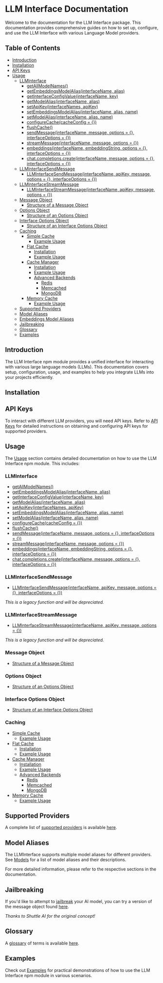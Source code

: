 # LLM Interface Documentation

Welcome to the documentation for the LLM Interface package. This documentation provides comprehensive guides on how to set up, configure, and use the LLM Interface with various Language Model providers.

## Table of Contents

- [Introduction](#introduction)
- [Installation](#installation)
- [API Keys](#api-keys)
- [Usage](#usage)
  - [LLMInterface](#llminterface)
    - [getAllModelNames()](#getallmodelnames)
    - [getEmbeddingsModelAlias(interfaceName, alias)](#getembeddingsmodelaliasinterfacename-alias)
    - [getInterfaceConfigValue(interfaceName, key)](#getinterfaceconfigvalueinterfacename-key)
    - [getModelAlias(interfaceName, alias)](#getmodelaliasinterfacename-alias)
    - [setApiKey(interfaceNames, apiKey)](#setapikeyinterfacenames-apikey)
    - [setEmbeddingsModelAlias(interfaceName, alias, name)](#setembeddingsmodelaliasinterfacename-alias-name)
    - [setModelAlias(interfaceName, alias, name)](#setmodelaliasinterfacename-alias-name)
    - [configureCache(cacheConfig = {})](#configurecachecacheconfig--)
    - [flushCache()](#flushcache)
    - [sendMessage(interfaceName, message, options = {}, interfaceOptions = {})](#sendmessageinterfacename-message-options--interfaceoptions--)
    - [streamMessage(interfaceName, message, options = {})](#streammessageinterfacename-message-options--)
    - [embeddings(interfaceName, embeddingString, options = {}, interfaceOptions = {})](#embeddingsinterfacename-embeddingstring-options--interfaceoptions--)
    - [chat.completions.create(interfaceName, message, options = {}, interfaceOptions = {})](#chatcompletionscreateinterfacename-message-options--interfaceoptions--)
  - [LLMInterfaceSendMessage](#llminterfacesendmessage)
    - [LLMInterfaceSendMessage(interfaceName, apiKey, message, options = {}, interfaceOptions = {})](#llminterfacesendmessageinterfacename-apikey-message-options--interfaceoptions--)
  - [LLMInterfaceStreamMessage](#llminterfacestreammessage)
    - [LLMInterfaceStreamMessage(interfaceName, apiKey, message, options = {})](#llminterfacestreammessageinterfacename-apikey-message-options--)
  - [Message Object](#message-object)
    - [Structure of a Message Object](#structure-of-a-message-object)
  - [Options Object](#options-object)
    - [Structure of an Options Object](#structure-of-an-options-object)
  - [Interface Options Object](#interface-options-object)
    - [Structure of an Interface Options Object](#structure-of-an-interface-options-object)
  - [Caching](#caching)
    - [Simple Cache](#simple-cache)
      - [Example Usage](#example-usage-1)
    - [Flat Cache](#flat-cache)
      - [Installation](#installation-1)
      - [Example Usage](#example-usage-2)
    - [Cache Manager](#cache-manager)
      - [Installation](#installation-2)
      - [Example Usage](#example-usage-3)
      - [Advanced Backends](#advanced-backends)
        - [Redis](#redis)
        - [Memcached](#memcached)
        - [MongoDB](#mongodb)
    - [Memory Cache](#memory-cache)
      - [Example Usage](#example-usage-4)
  - [Supported Providers](#supported-providers)
  - [Model Aliases](#model-aliases)
  - [Embeddings Model Aliases](#embeddings-model-aliases)
  - [Jailbreaking](#jailbreaking)
  - [Glossary](#glossary)
  - [Examples](#examples)

## Introduction

The LLM Interface npm module provides a unified interface for interacting with various large language models (LLMs). This documentation covers setup, configuration, usage, and examples to help you integrate LLMs into your projects efficiently.

## Installation

## API Keys

To interact with different LLM providers, you will need API keys. Refer to [API Keys](api-keys.md) for detailed instructions on obtaining and configuring API keys for supported providers.

## Usage

The [Usage](usage.md) section contains detailed documentation on how to use the LLM Interface npm module. This includes:

### LLMInterface

- [getAllModelNames()](usage.md#getallmodelnames)
- [getEmbeddingsModelAlias(interfaceName, alias)](usage.md#getembeddingsmodelaliasinterfacename-alias)
- [getInterfaceConfigValue(interfaceName, key)](usage.md#getinterfaceconfigvalueinterfacename-key)
- [getModelAlias(interfaceName, alias)](usage.md#getmodelaliasinterfacename-alias)
- [setApiKey(interfaceNames, apiKey)](usage.md#setapikeyinterfacenames-apikey)
- [setEmbeddingsModelAlias(interfaceName, alias, name)](usage.md#setembeddingsmodelaliasinterfacename-alias-name)
- [setModelAlias(interfaceName, alias, name)](usage.md#setmodelaliasinterfacename-alias-name)
- [configureCache(cacheConfig = {})](usage.md#configurecachecacheconfig--)
- [flushCache()](usage.md#flushcache)
- [sendMessage(interfaceName, message, options = {}, interfaceOptions = {})](usage.md#sendmessageinterfacename-message-options--interfaceoptions--)
- [streamMessage(interfaceName, message, options = {})](usage.md#streammessageinterfacename-message-options--)
- [embeddings(interfaceName, embeddingString, options = {}, interfaceOptions = {})](usage.md#embeddingsinterfacename-embeddingstring-options--interfaceoptions--)
- [chat.completions.create(interfaceName, message, options = {}, interfaceOptions = {})](usage.md#chatcompletionscreateinterfacename-message-options--interfaceoptions--)

### LLMInterfaceSendMessage

- [LLMInterfaceSendMessage(interfaceName, apiKey, message, options = {}, interfaceOptions = {})](usage.md#llminterfacesendmessageinterfacename-apikey-message-options--interfaceoptions--)

_This is a legacy function and will be depreciated._

### LLMInterfaceStreamMessage

- [LLMInterfaceStreamMessage(interfaceName, apiKey, message, options = {})](usage.md#llminterfacestreammessageinterfacename-apikey-message-options--)

_This is a legacy function and will be depreciated._

### Message Object

- [Structure of a Message Object](usage.md#structure-of-a-message-object)

### Options Object

- [Structure of an Options Object](usage.md#structure-of-an-options-object)

### Interface Options Object

- [Structure of an Interface Options Object](usage.md#structure-of-an-interface-options-object)

### Caching

- [Simple Cache](usage.md#simple-cache)
  - [Example Usage](usage.md#example-usage-1)
- [Flat Cache](usage.md#flat-cache)
  - [Installation](usage.md#installation-1)
  - [Example Usage](usage.md#example-usage-2)
- [Cache Manager](usage.md#cache-manager)
  - [Installation](usage.md#installation-2)
  - [Example Usage](usage.md#example-usage-3)
  - [Advanced Backends](usage.md#advanced-backends)
    - [Redis](usage.md#redis)
    - [Memcached](usage.md#memcached)
    - [MongoDB](usage.md#mongodb)
- [Memory Cache](usage.md#memory-cache)
  - [Example Usage](usage.md#example-usage-4)

## Supported Providers

A complete list of [supported providers](support.md) is available [here](providers.md).

## Model Aliases

The LLMInterface supports multiple model aliases for different providers. See [Models](models.md) for a list of model aliases and their descriptions.

For more detailed information, please refer to the respective sections in the documentation.

## Jailbreaking

If you'd like to attempt to [jailbreak](jailbreaking.md#jailbreaking) your AI model, you can try a version of the message object found [here](jailbreaking.md#jailbreaking).

_Thanks to Shuttle AI for the original concept!_

## Glossary

A [glossary](glossary.md) of terms is available [here](glossary.md).

## Examples

Check out [Examples](examples.md) for practical demonstrations of how to use the LLM Interface npm module in various scenarios.
